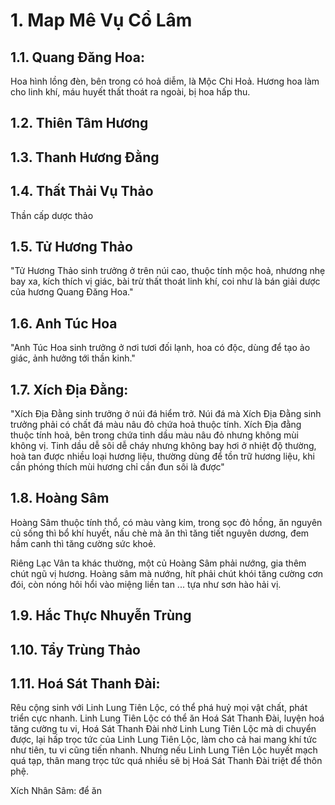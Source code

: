 # 1. Map Mê Vụ Cổ Lâm

## 1.1. Quang Đăng Hoa: 
Hoa hình lồng đèn, bên trong có hoả diễm, là Mộc Chi Hoả. Hương hoa làm cho linh khí, máu huyết thất thoát ra ngoài, bị hoa hấp thu. 

## 1.2. Thiên Tâm Hương
## 1.3. Thanh Hương Đằng
## 1.4. Thất Thải Vụ Thảo 
Thần cấp dược thảo

## 1.5. Tử Hương Thảo
"Tử Hương Thảo sinh trưởng ở trên núi cao, thuộc tính mộc hoả, nhương nhẹ bay xa, kích thích vị giác, bài trừ thất thoát linh khí, coi như là bán giải dược của hương Quang Đăng Hoa." 
## 1.6. Anh Túc Hoa
"Anh Túc Hoa sinh trưởng ở nơi tươi đối lạnh, hoa có độc, dùng để tạo ảo giác, ảnh hưởng tới thần kinh."

## 1.7. Xích Địa Đằng: 
"Xích Địa Đằng sinh trưởng ở núi đá hiểm trở. Núi đá mà Xích Địa Đằng sinh trưởng phải có chất đá màu nâu đỏ chứa hoả thuộc tính. Xích Địa đằng thuộc tính hoả, bên trong chứa tinh dầu màu nâu đỏ nhưng không mùi không vị. Tinh dầu dễ sôi dễ cháy nhưng không bay hơi ở nhiệt độ thường, hoà tan được nhiều loại hương liệu, thường dùng để tồn trữ hương liệu, khi cần phóng thích mùi hương chỉ cần đun sôi là được" 
 
## 1.8. Hoàng Sâm
Hoàng Sâm thuộc tính thổ, có màu vàng kim, trong sọc đỏ hồng, ăn nguyên củ sống thì bổ khí huyết, nấu chè mà ăn thì tăng tiết nguyên dương, đem hầm canh thì tăng cường sức khoẻ. 

Riêng Lạc Vân ta khác thường, một củ Hoàng Sâm phải nướng, gia thêm chút ngũ vị hương. Hoàng sâm mà nướng, hít phải chút khói tăng cường cơn đói, còn nóng hôi hổi vào miệng liền tan ... tựa như sơn hào hải vị. 


## 1.9. Hắc Thực Nhuyễn Trùng
## 1.10. Tẩy Trùng Thảo

## 1.11. Hoá Sát Thanh Đài: 
Rêu cộng sinh với Linh Lung Tiên Lộc, có thể phá huỷ mọi vật chất, phát triển cực nhanh. Linh Lung Tiên Lộc có thể ăn Hoá Sát Thanh Đài, luyện hoá tăng cường tu vi, Hoá Sát Thanh Đài nhờ Linh Lung Tiên Lộc mà di chuyển được, lại hấp trọc tức của Linh Lung Tiên Lộc, làm cho cả hai mang khí tức như tiên, tu vi cũng tiến nhanh. Nhưng nếu Linh Lung Tiên Lộc huyết mạch quá tạp, thân mang trọc tức quá nhiều sẽ bị Hoá Sát Thanh Đài triệt để thôn phệ. 

Xích Nhân Sâm: để ăn 